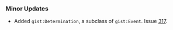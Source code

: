### Minor Updates

- Added `gist:Determination`, a subclass of `gist:Event`. Issue [317](https://github.com/semanticarts/gist/issues/317).
